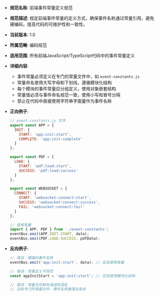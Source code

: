 - **规范名称**: 前端事件常量定义规范
- **规范描述**: 规定前端事件常量的定义方式，确保事件名称通过常量引用，避免硬编码，提高代码的可维护性和一致性。
- **当前版本**: 1.0
- **所属范畴**: 编码规范
- **适用范围**: 所有前端JavaScript/TypeScript代码中的事件常量定义
- **详细内容**: 
  - 事件常量必须定义在专门的常量文件中，如 `event-constants.js`
  - 常量命名使用大写字母和下划线，遵循模块化结构
  - 每个模块的事件常量应分组定义，使用对象嵌套结构
  - 常量值必须与事件命名规范一致，使用小写和冒号分隔
  - 禁止在代码中直接使用字符串字面量作为事件名称

- **正向例子**:
  ```javascript
  // event-constants.js 文件
  export const APP = {
    INIT: { 
      START: 'app:init:start', 
      COMPLETE: 'app:init:complete' 
    }
  };

  export const PDF = {
    LOAD: { 
      START: 'pdf:load:start', 
      SUCCESS: 'pdf:load:success' 
    }
  };

  export const WEBSOCKET = {
    CONNECT: { 
      START: 'websocket:connect:start', 
      SUCCESS: 'websocket:connect:success',
      FAIL: 'websocket:connect:fail'
    }
  };

  // 使用常量
  import { APP, PDF } from './event-constants';
  eventBus.emit(APP.INIT.START, data);
  eventBus.emit(PDF.LOAD.SUCCESS, pdfData);
  ```

- **反向例子**:
  ```javascript
  // 错误：硬编码事件名称
  eventBus.emit('app:init:start', data); // 应该使用常量
  
  // 错误：常量定义不规范
  const appInitStart = 'app:init:start'; // 应该使用模块化结构
  
  // 错误：常量文件缺失或结构混乱
  // 没有专门的常量文件，事件名称散落在各处